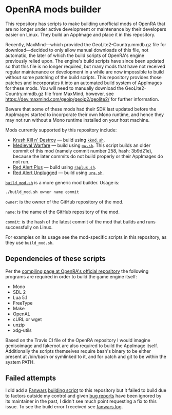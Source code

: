 # OpenRA mods builder
This repository has scripts to make building unofficial mods of OpenRA that are no longer under active development or maintenance by their developers easier on Linux. They build an AppImage and place it in this repository.

Recently, MaxMind&mdash;which provided the GeoLite2-Country.mmdb.gz file for download&mdash;decided to only allow manual downloads of this file, not automatic, the later of which the build scripts of OpenRA's engine previously relied upon. The engine's build scripts have since been updated so that this file is no longer required, but many mods that have not received regular maintenance or development in a while are now impossible to build without some patching of the build scripts. This repository provides those patches and incorporates it into an automated build system of AppImages for these mods. You will need to manually download the GeoLite2-Country.mmdb.gz file from MaxMind, however, see https://dev.maxmind.com/geoip/geoip2/geolite2/ for further information.

Beware that some of these mods had their SDK last updated before the AppImages started to incorporate their own Mono runtime, and hence they may not run without a Mono runtime installed on your host machine. 

Mods currently supported by this repository include:
- [Krush Kill n' Destroy](https://github.com/IceReaper/KKnD) &mdash; build using [`kknd.sh`](https://github.com/fusion809/openra-mods-builder/blob/master/kknd.sh).
- [Medieval Warfare](https://github.com/CombinE88/Medieval-Warfare) &mdash; build using [`mw.sh`](https://github.com/fusion809/openra-mods-builder/blob/master/mw.sh). This script builds an older commit of this mod (namely commit number 258, hash: 3b9d21e), because the later commits do not build properly or their AppImages do not run. 
- [Red Alert Plus](https://github.com/MlemandPurrs/raplusmod) &mdash; build using [`raplus.sh`](https://github.com/fusion809/openra-mods-builder/blob/master/raplus.sh).
- [Red Alert Unplugged](https://github.com/RAunplugged/uRA) &mdash; build using [`ura.sh`](https://github.com/fusion809/openra-mods-builder/blob/master/ura.sh). 

[`build_mod.sh`](https://github.com/fusion809/openra-mods-builder/blob/master/build_mod.sh) is a more generic mod builder. Usage is:

```bash
./build_mod.sh owner name commit
```

`owner`: is the owner of the GitHub repository of the mod.

`name`: is the name of the GitHub repository of the mod.

`commit`: is the hash of the latest commit of the mod that builds and runs successfully on Linux.

For examples on its usage see the mod-specific scripts in this repository, as they use `build_mod.sh`. 

Dependencies of these scripts
------------------------------

Per the [compiling page at OpenRA's official repository](https://github.com/OpenRA/OpenRA/wiki/Compiling) the following programs are required in order to build the game engine itself:

* Mono
* SDL 2
* Lua 5.1
* FreeType
* Make
* OpenAL
* cURL or wget
* unzip
* xdg-utils

Based on the Travis CI file of the OpenRA repository I would imagine genisoimage and fakeroot are also required to build the AppImage itself. Additionally the scripts themselves require bash's binary to be either present at /bin/bash or symlinked to it, and for patch and git to be within the system PATH. 

Failed attempts
----------------

I did add a [Fanwars](https://github.com/Divadawm/Fanwars) [building script](https://github.com/fusion809/openra-mods-builder/blob/master/.fanwars.sh) to this repository but it failed to build due to factors outside my control and given [bug reports](https://github.com/Divadawm/Fanwars/issues) have been ignored by its maintainer in the past, I didn't see much point requesting a fix to this issue. To see the build error I received see [fanwars.log](https://github.com/fusion809/openra-mods-builder/blob/master/fanwars.log).